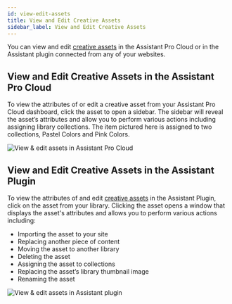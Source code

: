 ```yaml
---
id: view-edit-assets
title: View and Edit Creative Assets
sidebar_label: View and Edit Creative Assets
---
```


You can view and edit [creative assets](../../overview.md#creative-assets) in the Assistant Pro Cloud or in the Assistant plugin connected from any of your websites.

## View and Edit Creative Assets in the Assistant Pro Cloud

To view the attributes of or edit a creative asset from your Assistant Pro Cloud dashboard, click the asset to open a sidebar.  The sidebar will reveal the asset’s attributes and allow you to perform various actions including assigning library collections.  The item pictured here is assigned to two collections, Pastel Colors and Pink Colors.

![View & edit assets in Assistant Pro Cloud](/img/assistant/cloud--libraries--view-edit-assets--1.jpg)

## View and Edit Creative Assets in the Assistant Plugin

To view the attributes of and edit [creative assets](../../overview.md#creative-assets) in the Assistant Plugin, click on the asset from your library.  Clicking the asset opens a window that displays the asset's attributes and allows you to perform various actions including:

* Importing the asset to your site
* Replacing another piece of content
* Moving the asset to another library
* Deleting the asset
* Assigning the asset to collections
* Replacing the asset’s library thumbnail image
* Renaming the asset

![View & edit assets in Assistant plugin](/img/assistant/cloud--libraries--view-edit-assets--2.jpg)

